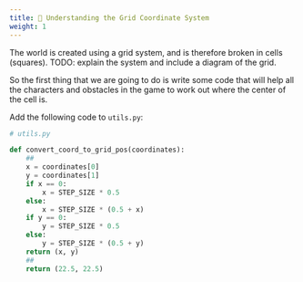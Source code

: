 ```yaml
---
title: 🎯 Understanding the Grid Coordinate System
weight: 1
---
```


The world is created using a grid system, and is therefore broken in cells (squares).
TODO: explain the system and include a diagram of the grid.

So the first thing that we are going to do is write some code that will help all the characters and obstacles in the game to work out where the center of the cell is.

Add the following code to `utils.py`:

```python
# utils.py

def convert_coord_to_grid_pos(coordinates):
    ##
    x = coordinates[0]
    y = coordinates[1]
    if x == 0:
        x = STEP_SIZE * 0.5
    else:
        x = STEP_SIZE * (0.5 + x)
    if y == 0:
        y = STEP_SIZE * 0.5
    else:
        y = STEP_SIZE * (0.5 + y)
    return (x, y)
    ##
    return (22.5, 22.5)
```

